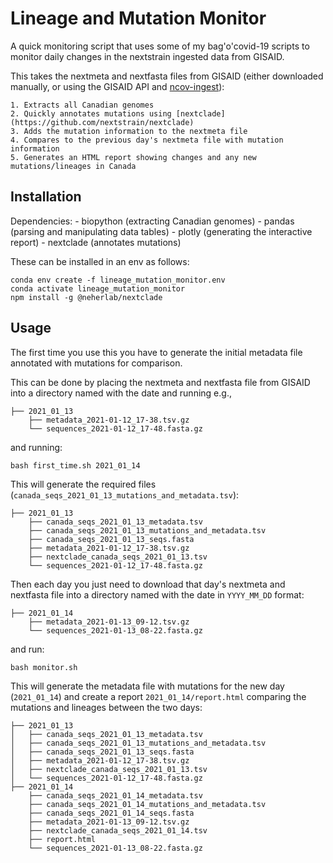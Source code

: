 # Lineage and Mutation Monitor

A quick monitoring script that uses some of my bag'o'covid-19 scripts to
monitor daily changes in the nextstrain ingested data from GISAID.

This takes the nextmeta and nextfasta files from GISAID 
(either downloaded manually, or using the GISAID API and [ncov-ingest](https://github.com/nextstrain/ncov-ingest)):

    1. Extracts all Canadian genomes
    2. Quickly annotates mutations using [nextclade](https://github.com/nextstrain/nextclade)
    3. Adds the mutation information to the nextmeta file
    4. Compares to the previous day's nextmeta file with mutation information
    5. Generates an HTML report showing changes and any new mutations/lineages in Canada

## Installation

Dependencies:
    - biopython (extracting Canadian genomes)
    - pandas (parsing and manipulating data tables)
    - plotly (generating the interactive report)
    - nextclade (annotates mutations)

These can be installed in an env as follows:

    conda env create -f lineage_mutation_monitor.env
    conda activate lineage_mutation_monitor
    npm install -g @neherlab/nextclade

## Usage

The first time you use this you have to generate the initial 
metadata file annotated with mutations for comparison.

This can be done by placing the nextmeta and nextfasta file from GISAID into
a directory named with the date and running e.g.,

    ├── 2021_01_13
        ├── metadata_2021-01-12_17-38.tsv.gz
        └── sequences_2021-01-12_17-48.fasta.gz

and running:

    bash first_time.sh 2021_01_14

This will generate the required files (`canada_seqs_2021_01_13_mutations_and_metadata.tsv`):

    ├── 2021_01_13
        ├── canada_seqs_2021_01_13_metadata.tsv
        ├── canada_seqs_2021_01_13_mutations_and_metadata.tsv
        ├── canada_seqs_2021_01_13_seqs.fasta
        ├── metadata_2021-01-12_17-38.tsv.gz
        ├── nextclade_canada_seqs_2021_01_13.tsv
        └── sequences_2021-01-12_17-48.fasta.gz

Then each day you just need to download that day's nextmeta and nextfasta
file into a directory named with the date in `YYYY_MM_DD` format:

    ├── 2021_01_14
        ├── metadata_2021-01-13_09-12.tsv.gz
        └── sequences_2021-01-13_08-22.fasta.gz

and run:

    bash monitor.sh

This will generate the metadata file with mutations for the new day (`2021_01_14`)
and create a report `2021_01_14/report.html` comparing the mutations and lineages
between the two days:

    ├── 2021_01_13
    │   ├── canada_seqs_2021_01_13_metadata.tsv
    │   ├── canada_seqs_2021_01_13_mutations_and_metadata.tsv
    │   ├── canada_seqs_2021_01_13_seqs.fasta
    │   ├── metadata_2021-01-12_17-38.tsv.gz
    │   ├── nextclade_canada_seqs_2021_01_13.tsv
    │   └── sequences_2021-01-12_17-48.fasta.gz
    ├── 2021_01_14
        ├── canada_seqs_2021_01_14_metadata.tsv
        ├── canada_seqs_2021_01_14_mutations_and_metadata.tsv
        ├── canada_seqs_2021_01_14_seqs.fasta
        ├── metadata_2021-01-13_09-12.tsv.gz
        ├── nextclade_canada_seqs_2021_01_14.tsv
        ├── report.html
        └── sequences_2021-01-13_08-22.fasta.gz

